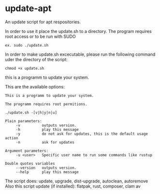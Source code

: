 # update-apt
An update script for apt respositories.

In order to use it place the update.sh to a directory.
The program requires root access or to be run with SUDO


```
ex. sudo ./update.sh
```

In order to make update.sh excecutable, please run the following command uder the directory of the script:

```
chmod +x update.sh
```

this is a programm to update your system.

This are the available options:

```
This is a programm to update your system.

The programm requires root permitions.

./update.sh -[v|h|y|n|u]

Plain parameters:
	 -v 		 outputs version.
	 -h 		 play this message
	 -y 		 do not ask for updates, this is the default usage action
	 -n 		 ask for updates

Argument parameters:
	 -u <user> 	 Specific user name to run some commands like rustup

Double quotes variables
	 --version 	 outputs version.
	 --help 	 play this message

```

The script does:
update, upgrade, dist-upgrade, autoclean, autoremove
Also this script update (if installed):
flatpak, rust, composer, clam av
